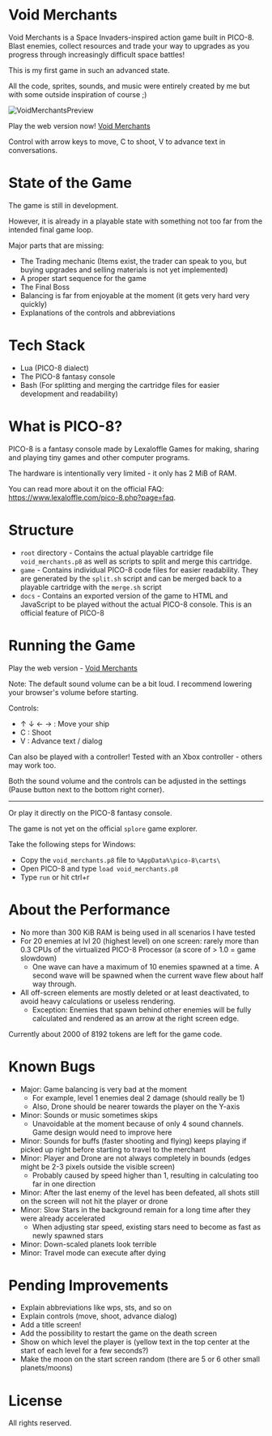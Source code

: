 # Void Merchants

Void Merchants is a Space Invaders-inspired action game built in PICO-8. Blast enemies, collect resources and trade your way to upgrades as you progress through increasingly difficult space battles!

This is my first game in such an advanced state.

All the code, sprites, sounds, and music were entirely created by me but with some outside inspiration of course ;)

![VoidMerchantsPreview](https://github.com/user-attachments/assets/8e84f286-647b-49c6-badc-f8cfba2bcc5f)

Play the web version now! [Void Merchants](https://scatenix.github.io/Void-Merchants/)

Control with arrow keys to move, C to shoot, V to advance text in conversations.

# State of the Game

The game is still in development.

However, it is already in a playable state with something not too far from the intended final game loop.

Major parts that are missing:
- The Trading mechanic (Items exist, the trader can speak to you, but buying upgrades and selling materials is not yet implemented)
- A proper start sequence for the game
- The Final Boss
- Balancing is far from enjoyable at the moment (it gets very hard very quickly)
- Explanations of the controls and abbreviations

# Tech Stack

- Lua (PICO-8 dialect)
- The PICO-8 fantasy console
- Bash (For splitting and merging the cartridge files for easier development and readability)

# What is PICO-8?

PICO-8 is a fantasy console made by Lexaloffle Games for making, sharing and playing tiny games and other computer programs.

The hardware is intentionally very limited - it only has 2 MiB of RAM.

You can read more about it on the official FAQ: https://www.lexaloffle.com/pico-8.php?page=faq.

# Structure

- `root` directory - Contains the actual playable cartridge file `void_merchants.p8` as well as scripts to split and merge this cartridge.
- `game` - Contains individual PICO-8 code files for easier readability. They are generated by the `split.sh` script and can be merged back to a playable cartridge with the `merge.sh` script
- `docs` - Contains an exported version of the game to HTML and JavaScript to be played without the actual PICO-8 console. This is an official feature of PICO-8

# Running the Game

Play the web version - [Void Merchants](https://scatenix.github.io/Void-Merchants/)

Note: The default sound volume can be a bit loud. I recommend lowering your browser's volume before starting.

Controls:
- ↑ ↓ ← → : Move your ship
- C       : Shoot
- V       : Advance text / dialog

Can also be played with a controller! Tested with an Xbox controller - others may work too.

Both the sound volume and the controls can be adjusted in the settings (Pause button next to the bottom right corner).

---

Or play it directly on the PICO-8 fantasy console.

The game is not yet on the official `splore` game explorer.

Take the following steps for Windows:
- Copy the `void_merchants.p8` file to `%AppData%\pico-8\carts\`
- Open PICO-8 and type `load void_merchants.p8`
- Type `run` or hit ctrl+r

# About the Performance

- No more than 300 KiB RAM is being used in all scenarios I have tested
- For 20 enemies at lvl 20 (highest level) on one screen: rarely more than 0.3 CPUs of the virtualized PICO-8 Processor (a score of > 1.0 = game slowdown)
    - One wave can have a maximum of 10 enemies spawned at a time. A second wave will be spawned when the current wave flew about half way through.
- All off-screen elements are mostly deleted or at least deactivated, to avoid heavy calculations or useless rendering.
    - Exception: Enemies that spawn behind other enemies will be fully calculated and rendered as an arrow at the right screen edge.

Currently about 2000 of 8192 tokens are left for the game code.

# Known Bugs

- Major: Game balancing is very bad at the moment
    - For example, level 1 enemies deal 2 damage (should really be 1)
    - Also, Drone should be nearer towards the player on the Y-axis
- Minor: Sounds or music sometimes skips
    - Unavoidable at the moment because of only 4 sound channels. Game design would need to improve here
- Minor: Sounds for buffs (faster shooting and flying) keeps playing if picked up right before starting to travel to the merchant  
- Minor: Player and Drone are not always completely in bounds (edges might be 2-3 pixels outside the visible screen)
    - Probably caused by speed higher than 1, resulting in calculating too far in one direction
- Minor: After the last enemy of the level has been defeated, all shots still on the screen will not hit the player or drone
- Minor: Slow Stars in the background remain for a long time after they were already accelerated
    - When adjusting star speed, existing stars need to become as fast as newly spawned stars
- Minor: Down-scaled planets look terrible
- Minor: Travel mode can execute after dying

# Pending Improvements

- Explain abbreviations like wps, sts, and so on
- Explain controls (move, shoot, advance dialog)
- Add a title screen!
- Add the possibility to restart the game on the death screen
- Show on which level the player is (yellow text in the top center at the start of each level for a few seconds?)
- Make the moon on the start screen random (there are 5 or 6 other small planets/moons)

# License

All rights reserved.
